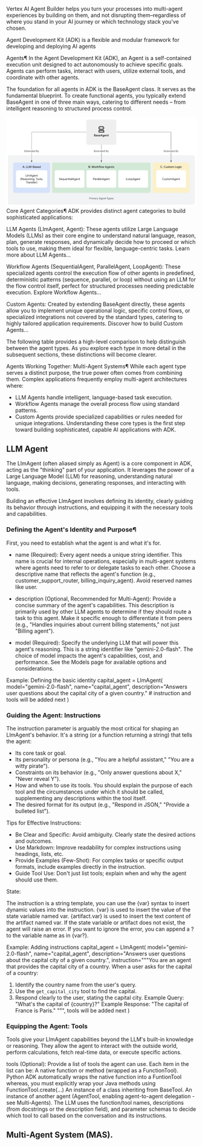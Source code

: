 Vertex AI Agent Builder helps you turn your processes into multi-agent experiences by building on them, and not disrupting them–regardless of where you stand in your AI journey or which technology stack you've chosen.

Agent Development Kit (ADK) is a flexible and modular framework for developing and deploying AI agents

Agents¶
In the Agent Development Kit (ADK), an Agent is a self-contained execution unit designed to act autonomously to achieve specific goals. Agents can perform tasks, interact with users, utilize external tools, and coordinate with other agents.

The foundation for all agents in ADK is the BaseAgent class. It serves as the fundamental blueprint. To create functional agents, you typically extend BaseAgent in one of three main ways, catering to different needs – from intelligent reasoning to structured process control.

  ![agent](agent-types.png)
Core Agent Categories¶
ADK provides distinct agent categories to build sophisticated applications:

LLM Agents (LlmAgent, Agent): These agents utilize Large Language Models (LLMs) as their core engine to understand natural language, reason, plan, generate responses, and dynamically decide how to proceed or which tools to use, making them ideal for flexible, language-centric tasks. Learn more about LLM Agents...

Workflow Agents (SequentialAgent, ParallelAgent, LoopAgent): These specialized agents control the execution flow of other agents in predefined, deterministic patterns (sequence, parallel, or loop) without using an LLM for the flow control itself, perfect for structured processes needing predictable execution. Explore Workflow Agents...

Custom Agents: Created by extending BaseAgent directly, these agents allow you to implement unique operational logic, specific control flows, or specialized integrations not covered by the standard types, catering to highly tailored application requirements. Discover how to build Custom Agents...

The following table provides a high-level comparison to help distinguish between the agent types. As you explore each type in more detail in the subsequent sections, these distinctions will become clearer.


Agents Working Together: Multi-Agent Systems¶
While each agent type serves a distinct purpose, the true power often comes from combining them. Complex applications frequently employ multi-agent architectures where:

- LLM Agents handle intelligent, language-based task execution.
- Workflow Agents manage the overall process flow using standard patterns.
- Custom Agents provide specialized capabilities or rules needed for unique integrations.
Understanding these core types is the first step toward building sophisticated, capable AI applications with ADK.

## LLM Agent
The LlmAgent (often aliased simply as Agent) is a core component in ADK, acting as the "thinking" part of your application. It leverages the power of a Large Language Model (LLM) for reasoning, understanding natural language, making decisions, generating responses, and interacting with tools.

Building an effective LlmAgent involves defining its identity, clearly guiding its behavior through instructions, and equipping it with the necessary tools and capabilities.

### Defining the Agent's Identity and Purpose¶
First, you need to establish what the agent is and what it's for.

- name (Required): Every agent needs a unique string identifier. This name is crucial for internal operations, especially in multi-agent systems where agents need to refer to or delegate tasks to each other. Choose a descriptive name that reflects the agent's function (e.g., customer_support_router, billing_inquiry_agent). Avoid reserved names like user.

- description (Optional, Recommended for Multi-Agent): Provide a concise summary of the agent's capabilities. This description is primarily used by other LLM agents to determine if they should route a task to this agent. Make it specific enough to differentiate it from peers (e.g., "Handles inquiries about current billing statements," not just "Billing agent").

- model (Required): Specify the underlying LLM that will power this agent's reasoning. This is a string identifier like "gemini-2.0-flash". The choice of model impacts the agent's capabilities, cost, and performance. See the Models page for available options and considerations.

Example: Defining the basic identity
capital_agent = LlmAgent(
    model="gemini-2.0-flash",
    name="capital_agent",
    description="Answers user questions about the capital city of a given country."
    # instruction and tools will be added next
)

### Guiding the Agent: Instructions
The instruction parameter is arguably the most critical for shaping an LlmAgent's behavior. It's a string (or a function returning a string) that tells the agent:

- Its core task or goal.
- Its personality or persona (e.g., "You are a helpful assistant," "You are a witty pirate").
- Constraints on its behavior (e.g., "Only answer questions about X," "Never reveal Y").
- How and when to use its tools. You should explain the purpose of each tool and the circumstances under which it should be called, supplementing any descriptions within the tool itself.
- The desired format for its output (e.g., "Respond in JSON," "Provide a bulleted list").

Tips for Effective Instructions:

- Be Clear and Specific: Avoid ambiguity. Clearly state the desired actions and outcomes.
- Use Markdown: Improve readability for complex instructions using headings, lists, etc.
- Provide Examples (Few-Shot): For complex tasks or specific output formats, include examples directly in the instruction.
- Guide Tool Use: Don't just list tools; explain when and why the agent should use them.

State:

The instruction is a string template, you can use the {var} syntax to insert dynamic values into the instruction.
{var} is used to insert the value of the state variable named var.
{artifact.var} is used to insert the text content of the artifact named var.
If the state variable or artifact does not exist, the agent will raise an error. If you want to ignore the error, you can append a ? to the variable name as in {var?}.

Example: Adding instructions
capital_agent = LlmAgent(
    model="gemini-2.0-flash",
    name="capital_agent",
    description="Answers user questions about the capital city of a given country.",
    instruction="""You are an agent that provides the capital city of a country.
When a user asks for the capital of a country:
1. Identify the country name from the user's query.
2. Use the `get_capital_city` tool to find the capital.
3. Respond clearly to the user, stating the capital city.
Example Query: "What's the capital of {country}?"
Example Response: "The capital of France is Paris."
""",
    tools will be added next
)

### Equipping the Agent: Tools
Tools give your LlmAgent capabilities beyond the LLM's built-in knowledge or reasoning. They allow the agent to interact with the outside world, perform calculations, fetch real-time data, or execute specific actions.

tools (Optional): Provide a list of tools the agent can use. Each item in the list can be:
A native function or method (wrapped as a FunctionTool). Python ADK automatically wraps the native function into a FuntionTool whereas, you must explicitly wrap your Java methods using FunctionTool.create(...)
An instance of a class inheriting from BaseTool.
An instance of another agent (AgentTool, enabling agent-to-agent delegation - see Multi-Agents).
The LLM uses the function/tool names, descriptions (from docstrings or the description field), and parameter schemas to decide which tool to call based on the conversation and its instructions.

## Multi-Agent System (MAS).



